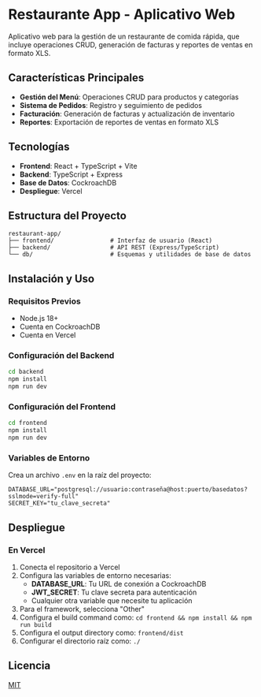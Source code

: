 # Restaurante App - Aplicativo Web

Aplicativo web para la gestión de un restaurante de comida rápida, que incluye operaciones CRUD, generación de facturas y reportes de ventas en formato XLS.

## Características Principales

- **Gestión del Menú**: Operaciones CRUD para productos y categorías
- **Sistema de Pedidos**: Registro y seguimiento de pedidos
- **Facturación**: Generación de facturas y actualización de inventario
- **Reportes**: Exportación de reportes de ventas en formato XLS

## Tecnologías

- **Frontend**: React + TypeScript + Vite
- **Backend**: TypeScript + Express
- **Base de Datos**: CockroachDB
- **Despliegue**: Vercel

## Estructura del Proyecto

```
restaurant-app/
├── frontend/                # Interfaz de usuario (React)
├── backend/                 # API REST (Express/TypeScript)
└── db/                      # Esquemas y utilidades de base de datos
```

## Instalación y Uso

### Requisitos Previos
- Node.js 18+
- Cuenta en CockroachDB
- Cuenta en Vercel

### Configuración del Backend
```bash
cd backend
npm install
npm run dev
```

### Configuración del Frontend
```bash
cd frontend
npm install
npm run dev
```

### Variables de Entorno
Crea un archivo `.env` en la raíz del proyecto:
```
DATABASE_URL="postgresql://usuario:contraseña@host:puerto/basedatos?sslmode=verify-full"
SECRET_KEY="tu_clave_secreta"
```

## Despliegue

### En Vercel
1. Conecta el repositorio a Vercel
2. Configura las variables de entorno necesarias:
   - **DATABASE_URL**: Tu URL de conexión a CockroachDB
   - **JWT_SECRET**: Tu clave secreta para autenticación
   - Cualquier otra variable que necesite tu aplicación
3. Para el framework, selecciona "Other"
4. Configura el build command como: `cd frontend && npm install && npm run build`
5. Configura el output directory como: `frontend/dist`
6. Configurar el directorio raíz como: `./`

## Licencia
[MIT](LICENSE)